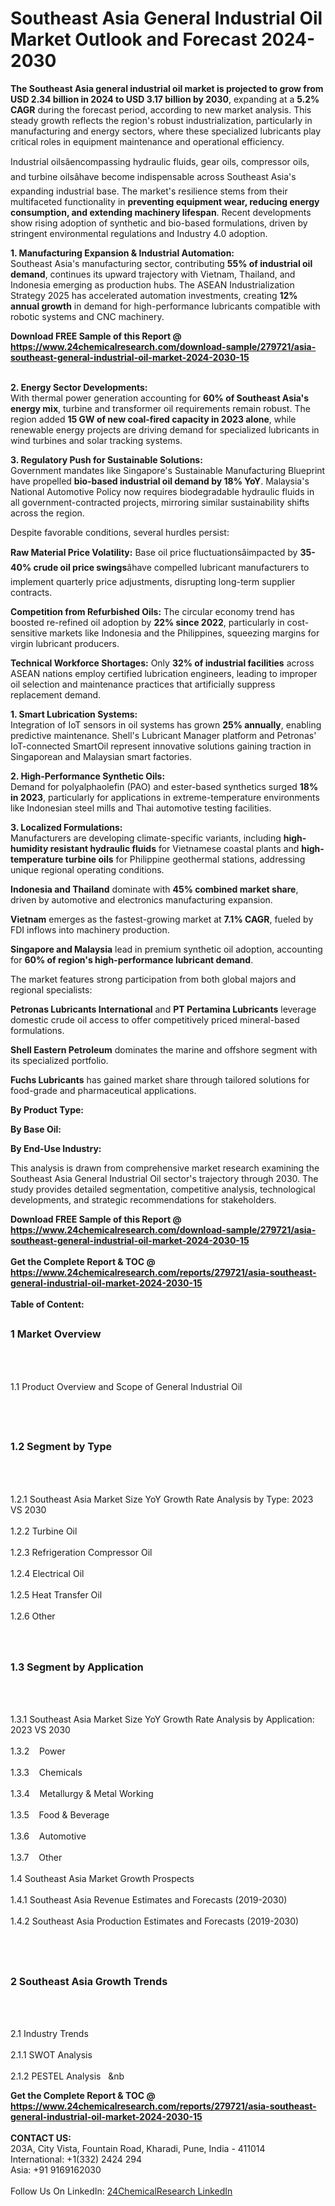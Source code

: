 <h1>Southeast Asia General Industrial Oil Market Outlook and Forecast 2024-2030</h1><p><strong>The Southeast Asia general industrial oil market is projected to grow from USD 2.34 billion in 2024 to USD 3.17 billion by 2030</strong>, expanding at a <strong>5.2% CAGR</strong> during the forecast period, according to new market analysis. This steady growth reflects the region's robust industrialization, particularly in manufacturing and energy sectors, where these specialized lubricants play critical roles in equipment maintenance and operational efficiency.</p><p>Industrial oilsâencompassing hydraulic fluids, gear oils, compressor oils, and turbine oilsâhave become indispensable across Southeast Asia's expanding industrial base. The market's resilience stems from their multifaceted functionality in <strong>preventing equipment wear, reducing energy consumption, and extending machinery lifespan</strong>. Recent developments show rising adoption of synthetic and bio-based formulations, driven by stringent environmental regulations and Industry 4.0 adoption.</p><p><strong>1. Manufacturing Expansion &amp; Industrial Automation:</strong><br>
Southeast Asia's manufacturing sector, contributing <strong>55% of industrial oil demand</strong>, continues its upward trajectory with Vietnam, Thailand, and Indonesia emerging as production hubs. The ASEAN Industrialization Strategy 2025 has accelerated automation investments, creating <strong>12% annual growth</strong> in demand for high-performance lubricants compatible with robotic systems and CNC machinery.</p><div><b>Download FREE Sample of this Report @ 
            <a href="https://www.24chemicalresearch.com/download-sample/279721/asia-southeast-general-industrial-oil-market-2024-2030-15">
            https://www.24chemicalresearch.com/download-sample/279721/asia-southeast-general-industrial-oil-market-2024-2030-15</a></b></div><br><p><strong>2. Energy Sector Developments:</strong><br>
With thermal power generation accounting for <strong>60% of Southeast Asia's energy mix</strong>, turbine and transformer oil requirements remain robust. The region added <strong>15 GW of new coal-fired capacity in 2023 alone</strong>, while renewable energy projects are driving demand for specialized lubricants in wind turbines and solar tracking systems.</p><p><strong>3. Regulatory Push for Sustainable Solutions:</strong><br>
Government mandates like Singapore's Sustainable Manufacturing Blueprint have propelled <strong>bio-based industrial oil demand by 18% YoY</strong>. Malaysia's National Automotive Policy now requires biodegradable hydraulic fluids in all government-contracted projects, mirroring similar sustainability shifts across the region.</p><p>Despite favorable conditions, several hurdles persist:</p><p><strong>Raw Material Price Volatility:</strong> Base oil price fluctuationsâimpacted by <strong>35-40% crude oil price swings</strong>âhave compelled lubricant manufacturers to implement quarterly price adjustments, disrupting long-term supplier contracts.</p><p><strong>Competition from Refurbished Oils:</strong> The circular economy trend has boosted re-refined oil adoption by <strong>22% since 2022</strong>, particularly in cost-sensitive markets like Indonesia and the Philippines, squeezing margins for virgin lubricant producers.</p><p><strong>Technical Workforce Shortages:</strong> Only <strong>32% of industrial facilities</strong> across ASEAN nations employ certified lubrication engineers, leading to improper oil selection and maintenance practices that artificially suppress replacement demand.</p><p><strong>1. Smart Lubrication Systems:</strong><br>
Integration of IoT sensors in oil systems has grown <strong>25% annually</strong>, enabling predictive maintenance. Shell's Lubricant Manager platform and Petronas' IoT-connected SmartOil represent innovative solutions gaining traction in Singaporean and Malaysian smart factories.</p><p><strong>2. High-Performance Synthetic Oils:</strong><br>
Demand for polyalphaolefin (PAO) and ester-based synthetics surged <strong>18% in 2023</strong>, particularly for applications in extreme-temperature environments like Indonesian steel mills and Thai automotive testing facilities.</p><p><strong>3. Localized Formulations:</strong><br>
Manufacturers are developing climate-specific variants, including <strong>high-humidity resistant hydraulic fluids</strong> for Vietnamese coastal plants and <strong>high-temperature turbine oils</strong> for Philippine geothermal stations, addressing unique regional operating conditions.</p><p><strong>Indonesia and Thailand</strong> dominate with <strong>45% combined market share</strong>, driven by automotive and electronics manufacturing expansion.</p><p><strong>Vietnam</strong> emerges as the fastest-growing market at <strong>7.1% CAGR</strong>, fueled by FDI inflows into machinery production.</p><p><strong>Singapore and Malaysia</strong> lead in premium synthetic oil adoption, accounting for <strong>60% of region's high-performance lubricant demand</strong>.</p><p>The market features strong participation from both global majors and regional specialists:</p><p><strong>Petronas Lubricants International</strong> and <strong>PT Pertamina Lubricants</strong> leverage domestic crude oil access to offer competitively priced mineral-based formulations.</p><p><strong>Shell Eastern Petroleum</strong> dominates the marine and offshore segment with its specialized portfolio.</p><p><strong>Fuchs Lubricants</strong> has gained market share through tailored solutions for food-grade and pharmaceutical applications.</p><p><strong>By Product Type:</strong></p><p><strong>By Base Oil:</strong></p><p><strong>By End-Use Industry:</strong></p><p>This analysis is drawn from comprehensive market research examining the Southeast Asia General Industrial Oil sector's trajectory through 2030. The study provides detailed segmentation, competitive analysis, technological developments, and strategic recommendations for stakeholders.</p><div><b>Download FREE Sample of this Report @ 
            <a href="https://www.24chemicalresearch.com/download-sample/279721/asia-southeast-general-industrial-oil-market-2024-2030-15">
            https://www.24chemicalresearch.com/download-sample/279721/asia-southeast-general-industrial-oil-market-2024-2030-15</a></b></div><br><div><b>Get the Complete Report & TOC @ 
            <a href="https://www.24chemicalresearch.com/reports/279721/asia-southeast-general-industrial-oil-market-2024-2030-15">
            https://www.24chemicalresearch.com/reports/279721/asia-southeast-general-industrial-oil-market-2024-2030-15</a></b></div><br>
            <b>Table of Content:</b><p><h2><span style="font-size:16px"><strong>1 Market Overview&nbsp;&nbsp; &nbsp;</strong></span></h2><br />
<br />
<p>1.1 Product Overview and Scope of General Industrial Oil&nbsp;</p><br />
<br />
<h2><strong><span style="font-size:16px">1.2 Segment by Type&nbsp;&nbsp; &nbsp;</span></strong></h2><br />
<br />
<p>1.2.1 Southeast Asia Market Size YoY Growth Rate Analysis by Type: 2023 VS 2030&nbsp;&nbsp; &nbsp;<br /><br />
1.2.2 Turbine Oil&nbsp;&nbsp; &nbsp;<br /><br />
1.2.3 Refrigeration Compressor Oil<br /><br />
1.2.4 Electrical Oil<br /><br />
1.2.5 Heat Transfer Oil<br /><br />
1.2.6 Other<br /><br />
<br />
<h2><span style="font-size:16px"><strong>1.3 Segment by Application&nbsp;&nbsp;</strong></span></h2><br />
<br />
<p>1.3.1 Southeast Asia Market Size YoY Growth Rate Analysis by Application: 2023 VS 2030&nbsp;&nbsp; &nbsp;<br /><br />
1.3.2&nbsp;&nbsp; &nbsp;Power<br /><br />
1.3.3&nbsp;&nbsp; &nbsp;Chemicals<br /><br />
1.3.4&nbsp;&nbsp; &nbsp;Metallurgy & Metal Working<br /><br />
1.3.5&nbsp;&nbsp; &nbsp;Food & Beverage<br /><br />
1.3.6&nbsp;&nbsp; &nbsp;Automotive<br /><br />
1.3.7&nbsp;&nbsp; &nbsp;Other<br /><br />
1.4 Southeast Asia Market Growth Prospects&nbsp;&nbsp; &nbsp;<br /><br />
1.4.1 Southeast Asia Revenue Estimates and Forecasts (2019-2030)&nbsp;&nbsp; &nbsp;<br /><br />
1.4.2 Southeast Asia Production Estimates and Forecasts (2019-2030)&nbsp;&nbsp;</p><br />
<br />
<h2><span style="font-size:16px"><strong>2 Southeast Asia Growth Trends&nbsp;&nbsp; &nbsp;</strong></span></h2><br />
<br />
<p>2.1 Industry Trends&nbsp;&nbsp; &nbsp;<br /><br />
2.1.1 SWOT Analysis&nbsp;&nbsp; &nbsp;<br /><br />
2.1.2 PESTEL Analysis&nbsp;&nbsp; &nb</p><div><b>Get the Complete Report & TOC @ 
            <a href="https://www.24chemicalresearch.com/reports/279721/asia-southeast-general-industrial-oil-market-2024-2030-15">
            https://www.24chemicalresearch.com/reports/279721/asia-southeast-general-industrial-oil-market-2024-2030-15</a></b></div><br><b>CONTACT US:</b><br>
            203A, City Vista, Fountain Road, Kharadi, Pune, India - 411014<br>
            International: +1(332) 2424 294<br>
            Asia: +91 9169162030 <br><br>
            Follow Us On LinkedIn: <a href="https://www.linkedin.com/company/24chemicalresearch/">24ChemicalResearch LinkedIn</a>